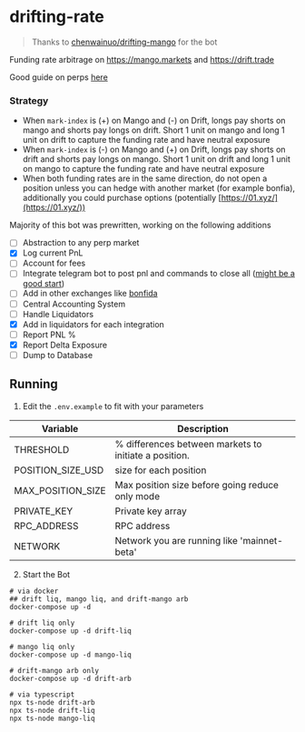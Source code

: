 # drifting-rate
> Thanks to [chenwainuo/drifting-mango](https://github.com/chenwainuo/drifting-mango) for the bot

Funding rate arbitrage on https://mango.markets and https://drift.trade

Good guide on perps [here](https://www.paradigm.xyz/2021/03/the-cartoon-guide-to-perps/) 

### Strategy 
- When `mark-index` is (+) on Mango and (-) on Drift, longs pay shorts on mango and shorts pay longs on drift. Short 1 unit on mango and long 1 unit on drift to capture the funding rate and have neutral exposure
- When `mark-index` is (-) on Mango and (+) on Drift, longs pay shorts on drift and shorts pay longs on mango. Short 1 unit on drift and long 1 unit on mango to capture the funding rate and have neutral exposure
- When both funding rates are in the same direction, do not open a position unless you can hedge with another market (for example bonfia), additionally you could purchase options (potentially [https://01.xyz/](https://01.xyz/))

Majority of this bot was prewritten, working on the following additions

- [ ] Abstraction to any perp market
- [x] Log current PnL
- [ ] Account for fees 
- [ ] Integrate telegram bot to post pnl and commands to close all ([might be a good start](https://github.com/v0idum/solana_tracker_bot))
- [ ] Add in other exchanges like [bonfida](https://bonfida.org/)
- [ ] Central Accounting System 
- [ ] Handle Liquidators
- [x] Add in liquidators for each integration
- [ ] Report PNL %
- [x] Report Delta Exposure
- [ ] Dump to Database

## Running 
1. Edit the `.env.example` to fit with your parameters

| Variable          | Description                                           |
| ----------------- | ----------------------------------------------------- |
| THRESHOLD         | % differences between markets to initiate a position. |
| POSITION_SIZE_USD | size for each position                                |
| MAX_POSITION_SIZE | Max position size before going reduce only mode       |
| PRIVATE_KEY       | Private key array                                     |
| RPC_ADDRESS       | RPC address                                           |
| NETWORK           | Network you are running like 'mainnet-beta'           |

2. Start the Bot 
```
# via docker 
## drift liq, mango liq, and drift-mango arb
docker-compose up -d 

# drift liq only 
docker-compose up -d drift-liq 

# mango liq only 
docker-compose up -d mango-liq

# drift-mango arb only 
docker-compose up -d drift-arb

# via typescript 
npx ts-node drift-arb
npx ts-node drift-liq
npx ts-node mango-liq
```
